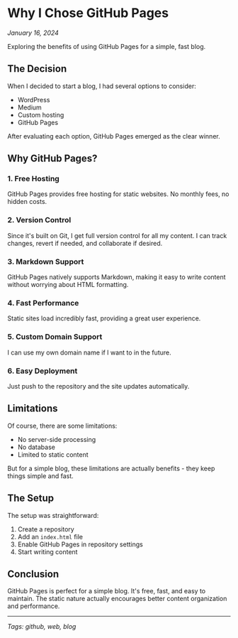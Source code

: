 # Why I Chose GitHub Pages

*January 16, 2024*

Exploring the benefits of using GitHub Pages for a simple, fast blog.

## The Decision

When I decided to start a blog, I had several options to consider:
- WordPress
- Medium
- Custom hosting
- GitHub Pages

After evaluating each option, GitHub Pages emerged as the clear winner.

## Why GitHub Pages?

### 1. **Free Hosting**
GitHub Pages provides free hosting for static websites. No monthly fees, no hidden costs.

### 2. **Version Control**
Since it's built on Git, I get full version control for all my content. I can track changes, revert if needed, and collaborate if desired.

### 3. **Markdown Support**
GitHub Pages natively supports Markdown, making it easy to write content without worrying about HTML formatting.

### 4. **Fast Performance**
Static sites load incredibly fast, providing a great user experience.

### 5. **Custom Domain Support**
I can use my own domain name if I want to in the future.

### 6. **Easy Deployment**
Just push to the repository and the site updates automatically.

## Limitations

Of course, there are some limitations:
- No server-side processing
- No database
- Limited to static content

But for a simple blog, these limitations are actually benefits - they keep things simple and fast.

## The Setup

The setup was straightforward:
1. Create a repository
2. Add an `index.html` file
3. Enable GitHub Pages in repository settings
4. Start writing content

## Conclusion

GitHub Pages is perfect for a simple blog. It's free, fast, and easy to maintain. The static nature actually encourages better content organization and performance.

---

*Tags: github, web, blog* 